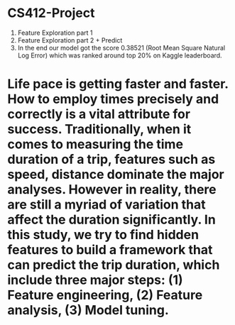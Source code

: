 # CS412-Project
1. Feature Exploration part 1
2. Feature Exploration part 2 + Predict
3. In the end our model got the score 0.38521 (Root Mean Square Natural Log Error) which was ranked around top 20% on Kaggle leaderboard.

# Life pace is getting faster and faster. How to employ times precisely and correctly is a vital attribute for success. Traditionally, when it comes to measuring the time duration of a trip, features such as speed, distance dominate the major analyses. However in reality, there are still a myriad of variation that affect the duration significantly. In this study, we try to find hidden features to build a framework that can predict the trip duration, which include three major steps: (1) Feature engineering, (2) Feature analysis, (3) Model tuning.
